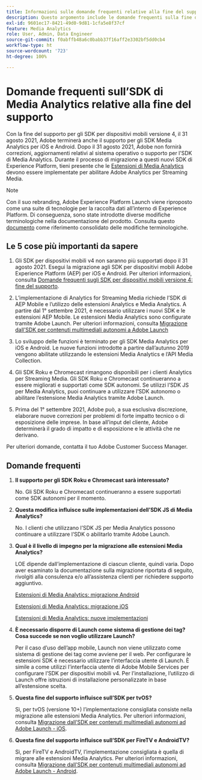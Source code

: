 ```yaml
---
title: Informazioni sulle domande frequenti relative alla fine del supporto dell’SDK di Media Analytics
description: Questo argomento include le domande frequenti sulla fine del supporto per gli SDK Media Analytics.
exl-id: 9601ec17-8421-49d0-9d81-1cfa5e8f37cf
feature: Media Analytics
role: User, Admin, Data Engineer
source-git-commit: f0abffb48a6c0babb37f16aff2e3302bf5dd0cb4
workflow-type: ht
source-wordcount: '723'
ht-degree: 100%

---
```


# Domande frequenti sull’SDK di Media Analytics relative alla fine del supporto

Con la fine del supporto per gli SDK per dispositivi mobili versione 4, il 31 agosto 2021, Adobe terminerà anche il supporto per gli SDK Media Analytics per iOS e Android. Dopo il 31 agosto 2021, Adobe non fornirà correzioni, aggiornamenti relativi al sistema operativo o supporto per l’SDK di Media Analytics.  Durante il processo di migrazione a questi nuovi SDK di Experience Platform, tieni presente che le [Estensioni di Media Analytics](https://aep-sdks.gitbook.io/docs/using-mobile-extensions/adobe-media-analytics) devono essere implementate per abilitare Adobe Analytics per Streaming Media.

>[!NOTE]
>Con il suo rebranding, Adobe Experience Platform Launch viene riproposto come una suite di tecnologie per la raccolta dati all’interno di Experience Platform. Di conseguenza, sono state introdotte diverse modifiche terminologiche nella documentazione del prodotto. Consulta questo [documento](https://experienceleague.adobe.com/docs/experience-platform/tags/term-updates.html?lang=it) come riferimento consolidato delle modifiche terminologiche.


## Le 5 cose più importanti da sapere

1. Gli SDK per dispositivi mobili v4 non saranno più supportati dopo il 31 agosto 2021. Esegui la migrazione agli SDK per dispositivi mobili Adobe Experience Platform (AEP) per iOS e Android. Per ulteriori informazioni, consulta [Domande frequenti sugli SDK per dispositivi mobili versione 4: fine del supporto](https://aep-sdks.gitbook.io/docs/version-4-sdk-end-of-support-faq).

1. L’implementazione di Analytics for Streaming Media richiede l’SDK di AEP Mobile e l’utilizzo delle estensioni Analytics e Media Analytics. A partire dal 1° settembre 2021, è necessario utilizzare i nuovi SDK e le estensioni AEP Mobile.  Le estensioni Media Analytics sono configurate tramite Adobe Launch.  Per ulteriori informazioni, consulta [Migrazione dall’SDK per contenuti multimediali autonomi a Adobe Launch](https://experienceleague.adobe.com/docs/media-analytics/using/sdk-implement/sdk-to-launch/sdk-to-launch-migration.html?lang=it)

1. Lo sviluppo delle funzioni è terminato per gli SDK Media Analytics per iOS e Android.  Le nuove funzioni introdotte a partire dall’autunno 2019 vengono abilitate utilizzando le estensioni Media Analytics e l’API Media Collection.

1. Gli SDK Roku e Chromecast rimangono disponibili per i clienti Analytics per Streaming Media. Gli SDK Roku e Chromecast continueranno a essere migliorati e supportati come SDK autonomi.  Se utilizzi l’SDK JS per Media Analytics, puoi continuare a utilizzare l’SDK autonomo o abilitare l’estensione Media Analytics tramite Adobe Launch.

1. Prima del 1° settembre 2021, Adobe può, a sua esclusiva discrezione, elaborare nuove correzioni per problemi di forte impatto tecnico o di esposizione delle imprese. In base all’input del cliente, Adobe determinerà il grado di impatto e di esposizione e le attività che ne derivano.

Per ulteriori domande, contatta il tuo Adobe Customer Success Manager.

## Domande frequenti

1. **Il supporto per gli SDK Roku e Chromecast sarà interessato?**

   No.  Gli SDK Roku e Chromecast continueranno a essere supportati come SDK autonomi per il momento.

1. **Questa modifica influisce sulle implementazioni dell’SDK JS di Media Analytics?**

   No.  I clienti che utilizzano l’SDK JS per Media Analytics possono continuare a utilizzare l’SDK o abilitarlo tramite Adobe Launch.

1. **Qual è il livello di impegno per la migrazione alle estensioni Media Analytics?**

   LOE dipende dall’implementazione di ciascun cliente, quindi varia.  Dopo aver esaminato la documentazione sulla migrazione riportata di seguito, rivolgiti alla consulenza e/o all’assistenza clienti per richiedere supporto aggiuntivo.

   [Estensioni di Media Analytics: migrazione Android](https://experienceleague.adobe.com/docs/media-analytics/using/sdk-implement/sdk-to-launch/sdk-to-launch-migration-platforms/sdk-to-launch-migration-android.html?lang=it)

   [Estensioni di Media Analytics: migrazione iOS](https://experienceleague.adobe.com/docs/media-analytics/using/sdk-implement/sdk-to-launch/sdk-to-launch-migration-platforms/sdk-to-launch-migration-ios.html?lang=it)

   [Estensioni di Media Analytics: nuove implementazioni](https://aep-sdks.gitbook.io/docs/using-mobile-extensions/adobe-media-analytics)

1. **È necessario disporre di Launch come sistema di gestione dei tag? Cosa succede se non voglio utilizzare Launch?**

   Per il caso d’uso dell’app mobile, Launch non viene utilizzato come sistema di gestione dei tag come avviene per il web.  Per configurare le estensioni SDK è necessario utilizzare l’interfaccia utente di Launch. È simile a come utilizzi l’interfaccia utente di Adobe Mobile Services per configurare l’SDK per dispositivi mobili v4. Per l’installazione, l’utilizzo di Launch offre istruzioni di installazione personalizzate in base all’estensione scelta.

1. **Questa fine del supporto influisce sull’SDK per tvOS?**

   Sì, per tvOS (versione 10+) l’implementazione consigliata consiste nella migrazione alle estensioni Media Analytics.  Per ulteriori informazioni, consulta [Migrazione dall’SDK per contenuti multimediali autonomi ad Adobe Launch - iOS](https://experienceleague.adobe.com/docs/media-analytics/using/sdk-implement/sdk-to-launch/sdk-to-launch-migration-platforms/sdk-to-launch-migration-ios.html?lang=it).

1. **Questa fine del supporto influisce sull’SDK per FireTV e AndroidTV?**

   Sì, per FireTV e AndroidTV, l’implementazione consigliata è quella di migrare alle estensioni Media Analytics.  Per ulteriori informazioni, consulta [Migrazione dall’SDK per contenuti multimediali autonomi ad Adobe Launch - Android](https://experienceleague.adobe.com/docs/media-analytics/using/sdk-implement/sdk-to-launch/sdk-to-launch-migration-platforms/sdk-to-launch-migration-android.html?lang=it).
